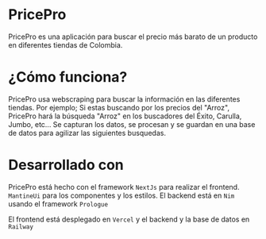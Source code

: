 # PricePro

PricePro es una aplicación para buscar el precio más barato de un producto en diferentes tiendas de Colombia.

# ¿Cómo funciona?

PricePro usa webscraping para buscar la información en las diferentes tiendas. Por ejemplo; Si estas buscando por los precios del "Arroz", PricePro hará la búsqueda "Arroz" en los buscadores del Éxito, Carulla, Jumbo, etc...
Se capturan los datos, se procesan y se guardan en una base de datos para agilizar las siguientes busquedas.

# Desarrollado con

PricePro está hecho con el framework `NextJs` para realizar el frontend. `MantineUi` para los componentes y los estilos. El backend está en `Nim` usando el framework `Prologue`

El frontend está desplegado en `Vercel` y el backend y la base de datos en `Railway`
